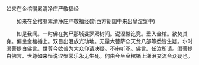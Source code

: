   如来在金棺嘱累清净庄严敬福经
　　




　　如来在金棺嘱累清净庄严敬福经(新西方胡国中来出皇涅槃中)

　　如是我闻。一时佛在拘尸那城娑罗双树间。说涅槃讫竟。垂入金棺。欲焚其身。偏坐金棺楯上。双目出泪放光动地。无量大菩萨众天龙八部等悉皆生疑。尔时须菩提白佛言。世尊今欲普为大众仰请决疑。不审听不。佛言。任汝所请。须菩提白佛言。世尊如来恒说涅槃常乐永无生死。何由今坐金棺楯上涕泪交流令众疑也。

